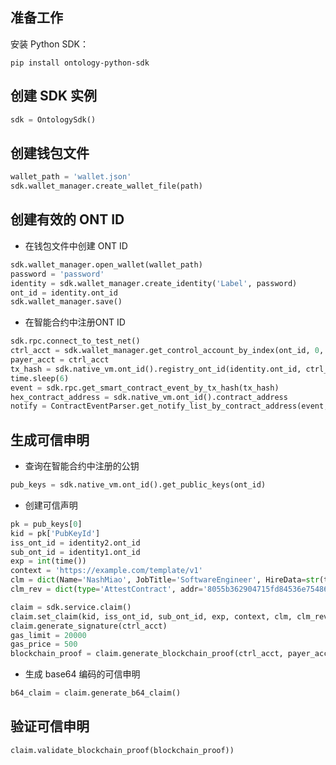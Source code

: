 
## 准备工作

安装 Python SDK：

```shell
pip install ontology-python-sdk
```

## 创建 SDK 实例

```python
sdk = OntologySdk()
```

## 创建钱包文件

```python
wallet_path = 'wallet.json'
sdk.wallet_manager.create_wallet_file(path)
```

## 创建有效的 ONT ID

- 在钱包文件中创建 ONT ID

```python
sdk.wallet_manager.open_wallet(wallet_path)
password = 'password'
identity = sdk.wallet_manager.create_identity('Label', password)
ont_id = identity.ont_id
sdk.wallet_manager.save()
```

- 在智能合约中注册ONT ID

```python
sdk.rpc.connect_to_test_net()
ctrl_acct = sdk.wallet_manager.get_control_account_by_index(ont_id, 0, password)
payer_acct = ctrl_acct
tx_hash = sdk.native_vm.ont_id().registry_ont_id(identity.ont_id, ctrl_acct, payer_acct, gas_limit, gas_price)
time.sleep(6)
event = sdk.rpc.get_smart_contract_event_by_tx_hash(tx_hash)
hex_contract_address = sdk.native_vm.ont_id().contract_address
notify = ContractEventParser.get_notify_list_by_contract_address(event, hex_contract_address)
```

## 生成可信申明

- 查询在智能合约中注册的公钥

```python
pub_keys = sdk.native_vm.ont_id().get_public_keys(ont_id)
```

- 创建可信声明

```python
pk = pub_keys[0]
kid = pk['PubKeyId']
iss_ont_id = identity2.ont_id
sub_ont_id = identity1.ont_id
exp = int(time())
context = 'https://example.com/template/v1'
clm = dict(Name='NashMiao', JobTitle='SoftwareEngineer', HireData=str(time()))
clm_rev = dict(type='AttestContract', addr='8055b362904715fd84536e754868f4c8d27ca3f6')

claim = sdk.service.claim()
claim.set_claim(kid, iss_ont_id, sub_ont_id, exp, context, clm, clm_rev)
claim.generate_signature(ctrl_acct)
gas_limit = 20000
gas_price = 500
blockchain_proof = claim.generate_blockchain_proof(ctrl_acct, payer_acct, gas_limit, gas_price)
```

- 生成 base64 编码的可信申明

```python
b64_claim = claim.generate_b64_claim()
```

## 验证可信申明

```python
claim.validate_blockchain_proof(blockchain_proof))
```
